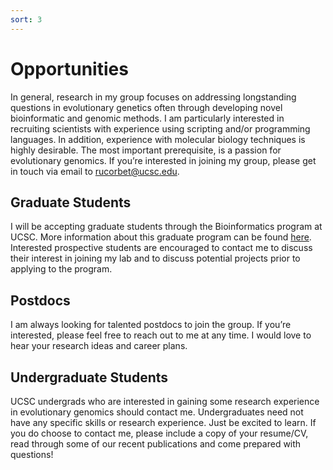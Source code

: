 ```yaml
---
sort: 3
---
```

# Opportunities
In general, research in my group focuses on addressing longstanding questions in evolutionary genetics often through developing novel bioinformatic and genomic methods. I am particularly interested in recruiting scientists with experience using scripting and/or programming languages. In addition, experience with molecular biology techniques is highly desirable. The most important prerequisite, is a passion for evolutionary genomics. If you’re interested in joining my group, please get in touch via email to rucorbet@ucsc.edu.  

## Graduate Students
I will be accepting graduate students through the Bioinformatics program at UCSC. More information about this graduate program can be found [here](https://grad.soe.ucsc.edu/bmeb). Interested prospective students are encouraged to contact me to discuss their interest in joining my lab and to discuss potential projects prior to applying to the program.

## Postdocs
I am always looking for talented postdocs to join the group. If you’re interested, please feel free to reach out to me at any time. I would love to hear your research ideas and career plans. 

## Undergraduate Students
UCSC undergrads who are interested in gaining some research experience in evolutionary genomics should contact me. Undergraduates need not have any specific skills or research experience. Just be excited to learn. If you do choose to contact me, please include a copy of your resume/CV, read through some of our recent publications and come prepared with questions!
